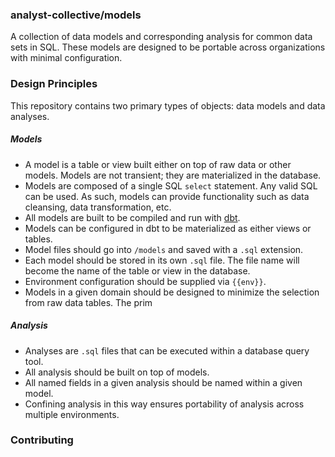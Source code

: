 ### analyst-collective/models

A collection of data models and corresponding analysis for common data sets in SQL. These models are designed to be portable across organizations with minimal configuration.

### Design Principles

This repository contains two primary types of objects: data models and data analyses.

##### Models
- A model is a table or view built either on top of raw data or other models. Models are not transient; they are materialized in the database.
- Models are composed of a single SQL `select` statement. Any valid SQL can be used. As such, models can provide functionality such as data cleansing, data transformation, etc.
- All models are built to be compiled and run with [dbt](https://github.com/analyst-collective/dbt).
- Models can be configured in dbt to be materialized as either views or tables.
- Model files should go into `/models` and saved with a `.sql` extension.
- Each model should be stored in its own `.sql` file. The file name will become the name of the table or view in the database.
- Environment configuration should be supplied via `{{env}}`.
- Models in a given domain should be designed to minimize the selection from raw data tables. The prim

##### Analysis
- Analyses are `.sql` files that can be executed within a database query tool.
- All analysis should be built on top of models.
- All named fields in a given analysis should be named within a given model.
- Confining analysis in this way ensures portability of analysis across multiple environments.


### Contributing
